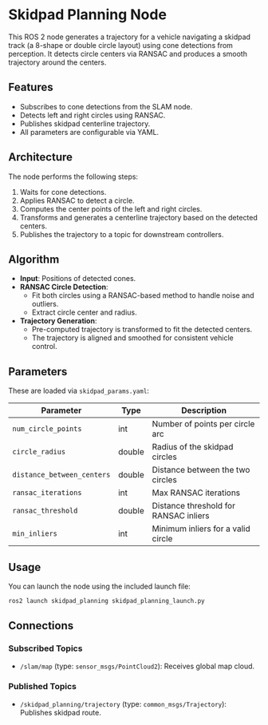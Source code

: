 # Skidpad Planning Node

This ROS 2 node generates a trajectory for a vehicle navigating a skidpad track (a 8-shape or double circle layout) using cone detections from perception. It detects circle centers via RANSAC and produces a smooth trajectory around the centers.

## Features

- Subscribes to cone detections from the SLAM node.
- Detects left and right circles using RANSAC.
- Publishes skidpad centerline trajectory.
- All parameters are configurable via YAML.

## Architecture

The node performs the following steps:

1. Waits for cone detections.
2. Applies RANSAC to detect a circle.
3. Computes the center points of the left and right circles.
4. Transforms and generates a centerline trajectory based on the detected centers.
5. Publishes the trajectory to a topic for downstream controllers.

## Algorithm

- **Input**: Positions of detected cones.
- **RANSAC Circle Detection**:
  - Fit both circles using a RANSAC-based method to handle noise and outliers.
  - Extract circle center and radius.
- **Trajectory Generation**:
  - Pre-computed trajectory is transformed to fit the detected centers.
  - The trajectory is aligned and smoothed for consistent vehicle control.

## Parameters

These are loaded via `skidpad_params.yaml`:

| Parameter | Type | Description |
|----------|------|-------------|
| `num_circle_points` | int | Number of points per circle arc |
| `circle_radius` | double | Radius of the skidpad circles |
| `distance_between_centers` | double | Distance between the two circles |
| `ransac_iterations` | int | Max RANSAC iterations |
| `ransac_threshold` | double | Distance threshold for RANSAC inliers |
| `min_inliers` | int | Minimum inliers for a valid circle |


## Usage

You can launch the node using the included launch file:

```bash
ros2 launch skidpad_planning skidpad_planning_launch.py 

```

## Connections
### Subscribed Topics
- `/slam/map` (type: `sensor_msgs/PointCloud2`): Receives global map cloud.

### Published Topics
- `/skidpad_planning/trajectory` (type: `common_msgs/Trajectory`): Publishes skidpad route.
